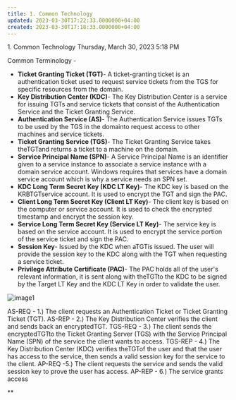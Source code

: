 ```yaml
---
title: 1. Common Technology
updated: 2023-03-30T17:22:33.0000000+04:00
created: 2023-03-30T17:18:33.0000000+04:00
---
```


1\. Common Technology
Thursday, March 30, 2023
5:18 PM

Common Terminology -
- **Ticket Granting Ticket (TGT)**- A ticket-granting ticket is an authentication ticket used to request service tickets from the TGS for specific resources from the domain.
- **Key Distribution Center (KDC)**- The Key Distribution Center is a service for issuing TGTs and service tickets that consist of the Authentication Service and the Ticket Granting Service.
- **Authentication Service (AS)**- The Authentication Service issues TGTs to be used by the TGS in the domainto request access to other machines and service tickets.
- **Ticket Granting Service (TGS)**- The Ticket Granting Service takes theTGTand returns a ticket to a machine on the domain.
- **Service Principal Name (SPN)**- A Service Principal Name is an identifier given to a service instance to associate a service instance with a domain service account. Windows requires that services have a domain service account which is why a service needs an SPN set.
- **KDC Long Term Secret Key (KDC LT Key)**- The KDC key is based on the KRBTGTservice account. It is used to encrypt the TGT and sign the PAC.
- **Client Long Term Secret Key (Client LT Key)**- The client key is based on the computer or service account. It is used to check the encrypted timestamp and encrypt the session key.
- **Service Long Term Secret Key (Service LT Key)**- The service key is based on the service account. It is used to encrypt the service portion of the service ticket and sign the PAC.
- **Session Key**- Issued by the KDC when aTGTis issued. The user will provide the session key to the KDC along with the TGT when requesting a service ticket.
- **Privilege Attribute Certificate (PAC)**- The PAC holds all of the user's relevant information, it is sent along with theTGTto the KDC to be signed by the Target LT Key and the KDC LT Key in order to validate the user.

![image1](image1-136.png)

AS-REQ - 1.) The client requests an Authentication Ticket or Ticket Granting Ticket (TGT).
AS-REP - 2.) The Key Distribution Center verifies the client and sends back an encryptedTGT.
TGS-REQ - 3.) The client sends the encryptedTGTto the Ticket Granting Server (TGS) with the Service Principal Name (SPN) of the service the client wants to access.
TGS-REP - 4.) The Key Distribution Center (KDC) verifies theTGTof the user and that the user has access to the service, then sends a valid session key for the service to the client.
AP-REQ -5.) The client requests the service and sends the valid session key to prove the user has access.
AP-REP - 6.) The service grants access

**

